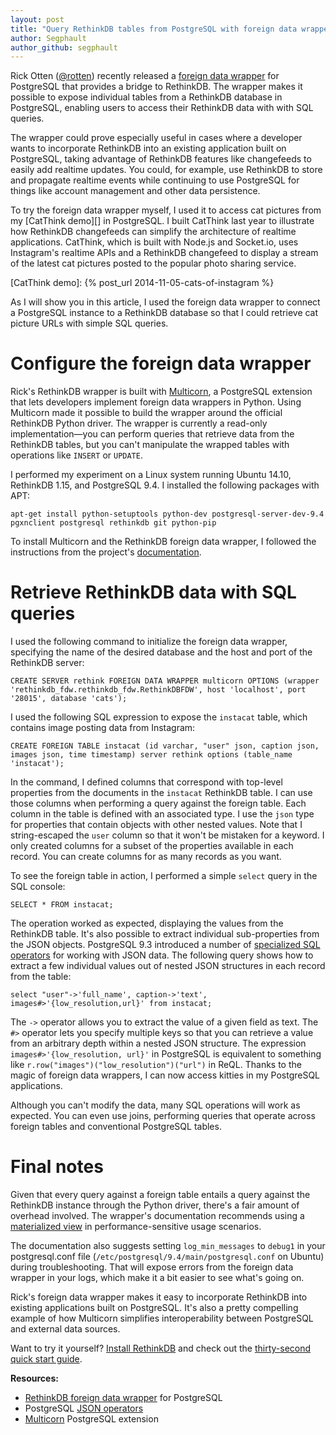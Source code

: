 ```yaml
---
layout: post
title: "Query RethinkDB tables from PostgreSQL with foreign data wrappers"
author: Segphault
author_github: segphault
---
```


Rick Otten ([@rotten][]) recently released a [foreign data wrapper][1] for
PostgreSQL that provides a bridge to RethinkDB. The wrapper makes it possible
to expose individual tables from a RethinkDB database in PostgreSQL, enabling
users to access their RethinkDB data with with SQL queries.

[@rotten]: https://github.com/rotten
[1]: https://github.com/wilsonrmsorg/rethinkdb-multicorn-postgresql-fdw

The wrapper could prove especially useful in cases where a developer wants to
incorporate RethinkDB into an existing application built on PostgreSQL, taking
advantage of RethinkDB features like changefeeds to easily add realtime
updates. You could, for example, use RethinkDB to store and propagate realtime
events while continuing to use PostgreSQL for things like account management
and other data persistence.
<!--more-->

To try the foreign data wrapper myself, I used it to access cat pictures from
my [CatThink demo][] in PostgreSQL.  I built CatThink last year to illustrate
how RethinkDB changefeeds can simplify the architecture of realtime
applications. CatThink, which is built with Node.js and Socket.io, uses
Instagram's realtime APIs and a RethinkDB changefeed to display a stream of the
latest cat pictures posted to the popular photo sharing service.

[CatThink demo]: {% post_url 2014-11-05-cats-of-instagram %}

As I will show you in this article, I used the foreign data wrapper to connect
a PostgreSQL instance to a RethinkDB database so that I could retrieve cat
picture URLs with simple SQL queries.

# Configure the foreign data wrapper

Rick's RethinkDB wrapper is built with [Multicorn][], a PostgreSQL extension
that lets developers implement foreign data wrappers in Python. Using Multicorn
made it possible to build the wrapper around the official RethinkDB Python
driver. The wrapper is currently a read-only implementation&mdash;you can
perform queries that retrieve data from the RethinkDB tables, but you can't
manipulate the wrapped tables with operations like `INSERT` or `UPDATE`.

[Multicorn]: http://multicorn.org/

I performed my experiment on a Linux system running Ubuntu 14.10, RethinkDB
1.15, and PostgreSQL 9.4. I installed the following packages with APT:

```
apt-get install python-setuptools python-dev postgresql-server-dev-9.4 pgxnclient postgresql rethinkdb git python-pip
```

To install Multicorn and the RethinkDB foreign data wrapper, I followed the
instructions from the project's [documentation][].

[documentation]: https://github.com/wilsonrmsorg/rethinkdb-multicorn-postgresql-fdw/blob/master/README.md

# Retrieve RethinkDB data with SQL queries

I used the following command to initialize the foreign data wrapper, specifying
the name of the desired database and the host and port of the RethinkDB server:

```
CREATE SERVER rethink FOREIGN DATA WRAPPER multicorn OPTIONS (wrapper 'rethinkdb_fdw.rethinkdb_fdw.RethinkDBFDW', host 'localhost', port '28015', database 'cats');
```

I used the following SQL expression to expose the `instacat` table, which
contains image posting data from Instagram:

```
CREATE FOREIGN TABLE instacat (id varchar, "user" json, caption json, images json, time timestamp) server rethink options (table_name 'instacat');
```

In the command, I defined columns that correspond with top-level properties
from the documents in the `instacat` RethinkDB table. I can use those columns
when performing a query against the foreign table. Each column in the table is
defined with an associated type. I use the `json` type for properties that
contain objects with other nested values. Note that I string-escaped the `user`
column so that it won't be mistaken for a keyword. I only created columns for a
subset of the properties available in each record. You can create columns for
as many records as you want.

To see the foreign table in action, I performed a simple `select` query in the SQL console:

```
SELECT * FROM instacat;
```

The operation worked as expected, displaying the values from the RethinkDB
table. It's also possible to extract individual sub-properties from the JSON
objects. PostgreSQL 9.3 introduced a number of [specialized SQL operators][2]
for working with JSON data. The following query shows how to extract a few
individual values out of nested JSON structures in each record from the table:

[2]: http://www.postgresql.org/docs/9.3/static/functions-json.html

```
select "user"->'full_name', caption->'text', images#>'{low_resolution,url}' from instacat;
```

The `->` operator allows you to extract the value of a given field as text. The
`#>` operator lets you specify multiple keys so that you can retrieve a value
from an arbitrary depth within a nested JSON structure. The expression
`images#>'{low_resolution, url}'` in PostgreSQL is equivalent to something like
`r.row("images")("low_resolution")("url")` in ReQL. Thanks to the magic of
foreign data wrappers, I can now access kitties in my PostgreSQL applications.

Although you can't modify the data, many SQL operations will work as expected.
You can even use joins, performing queries that operate across foreign tables
and conventional PostgreSQL tables.

# Final notes

Given that every query against a foreign table entails a query against the
RethinkDB instance through the Python driver, there's a fair amount of overhead
involved. The wrapper's documentation recommends using a [materialized view][3]
in performance-sensitive usage scenarios.

[3]: http://michael.otacoo.com/postgresql-2/postgres-9-3-feature-highlight-materialized-views/

The documentation also suggests setting `log_min_messages` to `debug1` in your
postgresql.conf file (`/etc/postgresql/9.4/main/postgresql.conf` on Ubuntu)
during troubleshooting. That will expose errors from the foreign data wrapper
in your logs, which make it a bit easier to see what's going on.

Rick's foreign data wrapper makes it easy to incorporate RethinkDB into
existing applications built on PostgreSQL. It's also a pretty compelling
example of how Multicorn simplifies interoperability between PostgreSQL and
external data sources.

Want to try it yourself? [Install RethinkDB][install] and check out the
[thirty-second quick start guide][guide].

[install]: /docs/install
[guide]: /docs/quickstart

**Resources:**

* [RethinkDB foreign data wrapper][4] for PostgreSQL
* PostgreSQL [JSON operators][5]
* [Multicorn][] PostgreSQL extension

[4]: https://github.com/wilsonrmsorg/rethinkdb-multicorn-postgresql-fdw
[5]: http://www.postgresql.org/docs/9.3/static/functions-json.html
[Multicorn]: http://multicorn.org/
